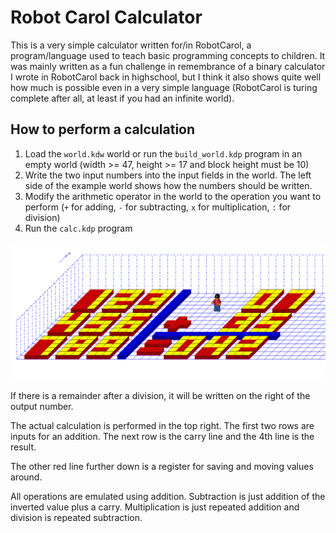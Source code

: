 # Robot Carol Calculator
This is a very simple calculator written for/in RobotCarol, a program/language used to teach basic programming concepts to children. It was mainly written as a fun challenge in remembrance of a binary calculator I wrote in RobotCarol back in highschool, but I think it also shows quite well how much is possible even in a very simple language (RobotCarol is turing complete after all, at least if you had an infinite world).

## How to perform a calculation
1. Load the `world.kdw` world or run the `build_world.kdp` program in an empty world (width >= 47, height >= 17 and block height must be 10)
2. Write the two input numbers into the input fields in the world. The left side of the example world shows how the numbers should be written.
3. Modify the arithmetic operator in the world to the operation you want to perform (`+` for adding, `-` for subtracting, `x` for multiplication, `:` for division)
4. Run the `calc.kdp` program

![Example of the calculator world after a calculation](example.png)

If there is a remainder after a division, it will be written on the right of the output number.

The actual calculation is performed in the top right. The first two rows are inputs for an addition.
The next row is the carry line and the 4th line is the result.

The other red line further down is a register for saving and moving values around.

All operations are emulated using addition.
Subtraction is just addition of the inverted value plus a carry.
Multiplication is just repeated addition and division is repeated subtraction.
